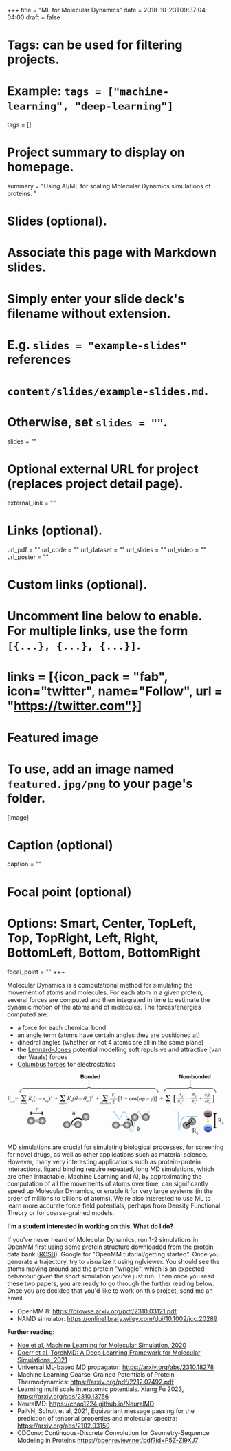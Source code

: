 +++
title = "ML for Molecular Dynamics"
date = 2018-10-23T09:37:04-04:00
draft = false

# Tags: can be used for filtering projects.
# Example: `tags = ["machine-learning", "deep-learning"]`
tags = []

# Project summary to display on homepage.
summary = "Using AI/ML for scaling Molecular Dynamics simulations of proteins. "

# Slides (optional).
#   Associate this page with Markdown slides.
#   Simply enter your slide deck's filename without extension.
#   E.g. `slides = "example-slides"` references 
#   `content/slides/example-slides.md`.
#   Otherwise, set `slides = ""`.
slides = ""

# Optional external URL for project (replaces project detail page).
external_link = ""

# Links (optional).
url_pdf = ""
url_code = ""
url_dataset = ""
url_slides = ""
url_video = ""
url_poster = ""

# Custom links (optional).
#   Uncomment line below to enable. For multiple links, use the form `[{...}, {...}, {...}]`.
# links = [{icon_pack = "fab", icon="twitter", name="Follow", url = "https://twitter.com"}]

# Featured image
# To use, add an image named `featured.jpg/png` to your page's folder. 
[image]
  # Caption (optional)
  caption = ""

  # Focal point (optional)
  # Options: Smart, Center, TopLeft, Top, TopRight, Left, Right, BottomLeft, Bottom, BottomRight
  focal_point = ""
+++

Molecular Dynamics is a computational method for simulating the movement of atoms and molecules. For each atom in a given protein, several forces are computed and then integrated in time to estimate the dynamic motion of the atoms and of molecules. The forces/energies computed are:

* a force for each chemical bond
* an angle term (atoms have certain angles they are positioned at)
* dihedral angles (whether or not 4 atoms are all in the same plane) 
* the [Lennard-Jones](https://en.wikipedia.org/wiki/Lennard-Jones_potential) potential modelling soft repulsive and attractive (van der Waals) forces 
* [Columbus forces](https://en.wikipedia.org/wiki/Coulomb%27s_law) for electrostatics 

![MD forces](forces.jpg "MD forces:")

MD simulations are crucial for simulating biological processes, for screening for novel drugs, as well as other applications such as material science. However, many very interesting applications such as protein-protein interactions, ligand binding require repeated, long MD simulations, which are often intractable. Machine Learning and AI, by approximating the computation of all the movements of atoms over time, can significantly speed up Molecular Dynamics, or enable it for very large systems (in the order of millions to billions of atoms). We're also interested to use ML to learn more accurate force field potentials, perhaps from Density Functional Theory or for coarse-grained models.

**I'm a student interested in working on this. What do I do?**

If you've never heard of Molecular Dynamics, run 1-2 simulations in OpenMM first using some protein structure downloaded from the protein data bank ([RCSB](https://rcsb.org/)). Google for "OpenMM tutorial/getting started". Once you generate a trajectory, try to visualize it using nglviewer. You should see the atoms moving around and the protein "wriggle", which is an expected behaviour given the short simulation you've just run. Then once you read these two papers, you are ready to go through the further reading below. Once you are decided that you'd like to work on this project, send me an email.

* OpenMM 8: https://browse.arxiv.org/pdf/2310.03121.pdf
* NAMD simulator: https://onlinelibrary.wiley.com/doi/10.1002/jcc.20289


**Further reading:**

* [Noe et al, Machine Learning for Molecular Simulation, 2020](https://www.annualreviews.org/doi/10.1146/annurev-physchem-042018-052331)
* [Doerr et al, TorchMD: A Deep Learning Framework for Molecular Simulations, 2021](https://pubs.acs.org/doi/10.1021/acs.jctc.0c01343)
* Universal ML-based MD propagator: https://arxiv.org/abs/2310.18278
* Machine Learning Coarse-Grained Potentials of Protein Thermodynamics: https://arxiv.org/pdf/2212.07492.pdf
* Learning multi scale interatomic potentials. Xiang Fu 2023, https://arxiv.org/abs/2310.13756
* NeuralMD: https://chao1224.github.io/NeuralMD
* PaiNN, Schutt et al, 2021, Equivariant message passing for the prediction of tensorial properties and molecular spectra: https://arxiv.org/abs/2102.03150
* CDConv: Continuous-Discrete Convolution for Geometry-Sequence Modeling in Proteins https://openreview.net/pdf?id=P5Z-Zl9XJ7



